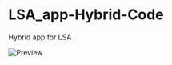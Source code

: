 # LSA_app-Hybrid-Code
Hybrid app for LSA

![Preview](https://drive.google.com/file/d/0B4en-MExAa_tMC02Yy1VLXJTdzg "Capture 1")

